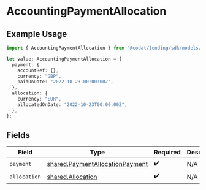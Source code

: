 # AccountingPaymentAllocation

## Example Usage

```typescript
import { AccountingPaymentAllocation } from "@codat/lending/sdk/models/shared";

let value: AccountingPaymentAllocation = {
  payment: {
    accountRef: {},
    currency: "GBP",
    paidOnDate: "2022-10-23T00:00:00Z",
  },
  allocation: {
    currency: "EUR",
    allocatedOnDate: "2022-10-23T00:00:00Z",
  },
};
```

## Fields

| Field                                                                                     | Type                                                                                      | Required                                                                                  | Description                                                                               |
| ----------------------------------------------------------------------------------------- | ----------------------------------------------------------------------------------------- | ----------------------------------------------------------------------------------------- | ----------------------------------------------------------------------------------------- |
| `payment`                                                                                 | [shared.PaymentAllocationPayment](../../../sdk/models/shared/paymentallocationpayment.md) | :heavy_check_mark:                                                                        | N/A                                                                                       |
| `allocation`                                                                              | [shared.Allocation](../../../sdk/models/shared/allocation.md)                             | :heavy_check_mark:                                                                        | N/A                                                                                       |